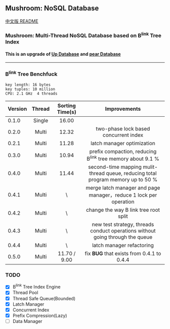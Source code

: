 ## Mushroom: NoSQL Database
[中文版 README](./README.md)

### Mushroom: Multi-Thread NoSQL Database based on B<sup>link</sup> Tree Index

#### This is an upgrade of [Up Database](http://www.github.com/UncP/Up_Database) and [pear Database](http://www.github.com/UncP/pear)

******

### B<sup>link</sup> Tree Benchfuck
`key length: 16 bytes`  
`key tuples: 10 million`    
`CPU: 2.1 GHz  4 threads`

|  Version  |  Thread  |  Sorting Time(s) |           Improvements            |
|--------|:-------:|:-----------:|:--------------------------:|
| 0.1.0  |  Single |    16.00    ||
| 0.2.0  |  Multi  |    12.32    |   two-phase lock based concurrent index   |
| 0.2.1  |  Multi  |    11.28    |         latch manager optimization         |
| 0.3.0  |  Multi  |    10.94    |  prefix compaction, reducing B<sup>link</sup> tree memory about 9.1 % |
| 0.4.0  |  Multi  |    11.44    |  second-time mapping mulit-thread queue, reducing total program memory up to 50 %|
| 0.4.1  |  Multi  |    \    | merge latch manager and page manager，reduce 1 lock per operation |
| 0.4.2  |  Multi  |    \    | change the way B link tree root split |
| 0.4.3  |  Multi  |    \   |  new test strategy, threads conduct operations without going through the queue |
| 0.4.4  |  Multi  |    \   |  latch manager refactoring |
| 0.5.0  |  Multi  |    11.70 / 9.00   | fix **BUG** that exists from 0.4.1 to 0.4.4 |


### TODO
- [x] B<sup>link</sup> Tree Index Engine
- [x] Thread Pool
- [x] Thread Safe Queue(Bounded)
- [x] Latch Manager
- [x] Concurrent Index
- [x] Prefix Compression(Lazy)
- [ ] Data Manager
